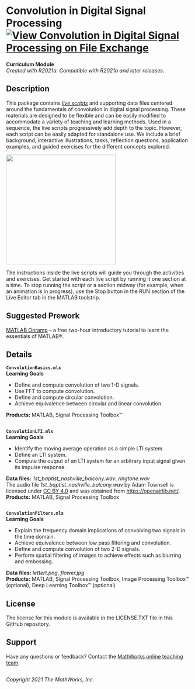 # Convolution in Digital Signal Processing [![View Convolution in Digital Signal Processing on File Exchange](https://www.mathworks.com/matlabcentral/images/matlab-file-exchange.svg)](https://www.mathworks.com/matlabcentral/fileexchange/97112-convolution-in-digital-signal-processing)  
**Curriculum Module**  
_Created with R2021a. Compatible with R2021a and later releases._


## Description ##
This package contains _[live scripts](https://www.mathworks.com/products/matlab/live-editor.html)_ and supporting data files centered around the fundamentals of convolution in digital signal processing. These materials are designed to be flexible and can be easily modified to accommodate a variety of teaching and learning methods. Used in a sequence, the live scripts progressively add depth to the topic. However, each script can be easily adapted for standalone use. We include a brief background, interactive illustrations, tasks, reflection questions, application examples, and guided exercises for the different concepts explored.  

<img src = "https://user-images.githubusercontent.com/81376570/121351459-cc9a2c80-c8f9-11eb-817c-3b9ba4ae21b7.gif" height = "300">

The instructions inside the live scripts will guide you through the activities and exercises. Get started with each live script by running it one section at a time. To stop running the script or a section midway (for example, when an animation is in progress), use the Stop button in the RUN section of the Live Editor tab in the MATLAB toolstrip.  

## Suggested Prework ## 
[MATLAB Onramp](https://www.mathworks.com/learn/tutorials/matlab-onramp.html) – a free two-hour introductory tutorial to learn the essentials of MATLAB®. 

## Details ##

**`ConvolutionBasics.mlx`**   
**Learning Goals**
- Define and compute convolution of two 1-D signals.
- Use FFT to compute convolution.
- Define and compute circular convolution.
- Achieve equivalence between circular and linear convolution.    
  
**Products:** MATLAB, Signal Processing Toolbox™ 

## ##
**`ConvolutionLTI.mlx`**  
**Learning Goals**  
- Identify the moving average operation as a simple LTI system.  
- Define an LTI system. 
- Compute the output of an LTI system for an arbitrary input signal given its impulse response.  
  
**Data files:** _1st_baptist_nashville_balcony.wav_, _ringtone.wav_  
            The audio file _1st_baptist_nashville_balcony.wav_ by Adam Townsell is licensed under [CC BY 4.0](https://creativecommons.org/licenses/by/4.0/) and was obtained from https://openairlib.net/.  
**Products:** MATLAB, Signal Processing Toolbox   

## ##

**`ConvolutionFilters.mlx`**   
**Learning Goals**  
- Explain the frequency domain implications of convolving two signals in the time domain.
- Achieve equivalence between low pass filtering and convolution.  
- Define and compute convolution of two 2-D signals.  
- Perform spatial filtering of images to achieve effects such as blurring and embossing.   
   
**Data files:** _lettert.png_, _flower.jpg_   
**Products:** MATLAB, Signal Processing Toolbox, Image Processing Toolbox™ (optional), Deep Learning Toolbox™ (optional)   

## License ##
The license for this module is available in the LICENSE.TXT file in this GitHub repository.

## Support ##
Have any questions or feedback? Contact the [MathWorks online teaching team](mailto:onlineteaching@mathworks.com).

## ##

_Copyright 2021 The MathWorks, Inc._
